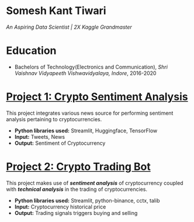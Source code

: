 # Somesh Kant Tiwari
*An Aspiring Data Scientist | 2X Kaggle Grandmaster*

# Education
* Bachelors of Technology(Electronics and Communication), *Shri Vaishnav Vidyapeeth Vishwavidyalaya, Indore*, 2016-2020

# [Project 1: Crypto Sentiment Analysis](http://youtube.com/dataprofessor)

This project integrates various news source for performing sentiment analysis pertaining to cryptocurrencies.
* **Python libraries used:** Streamlit, Huggingface, TensorFlow
* **Input:** Tweets, News
* **Output:** Sentiment of Cryptocurrency

# [Project 2: Crypto Trading Bot](http://youtube.com/dataprofessor)

This project makes use of ***sentiment analysis*** of cryptocurrency coupled with ***technical analysis*** in the trading of cryptocurrencies.
* **Python libraries used:** Streamlit, python-binance, cctx, talib
* **Input:** Cryptocurrency historical price
* **Output:** Trading signals triggers buying and selling
